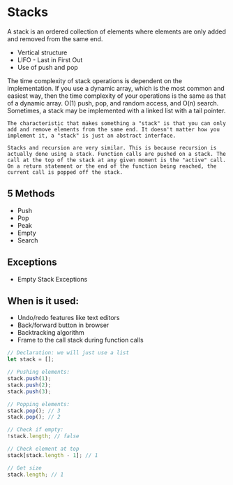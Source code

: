# Stacks 

A stack is an ordered collection of elements where elements are only added and removed from the same end.

- Vertical structure 
- LIFO - Last in First Out
- Use of push and pop

The time complexity of stack operations is dependent on the implementation. If you use a dynamic array, which is the most common and easiest way, then the time complexity of your operations is the same as that of a dynamic array. O(1) push, pop, and random access, and O(n) search. Sometimes, a stack may be implemented with a linked list with a tail pointer.

    The characteristic that makes something a "stack" is that you can only add and remove elements from the same end. It doesn't matter how you implement it, a "stack" is just an abstract interface.

    Stacks and recursion are very similar. This is because recursion is actually done using a stack. Function calls are pushed on a stack. The call at the top of the stack at any given moment is the "active" call. On a return statement or the end of the function being reached, the current call is popped off the stack.

## 5 Methods
- Push
- Pop
- Peak
- Empty
- Search

## Exceptions

- Empty Stack Exceptions 


## When is it used:

- Undo/redo features  like text editors 
- Back/forward button in browser
- Backtracking algorithm 
- Frame to the call stack during function calls

```js
// Declaration: we will just use a list
let stack = [];

// Pushing elements:
stack.push(1);
stack.push(2);
stack.push(3);

// Popping elements:
stack.pop(); // 3
stack.pop(); // 2

// Check if empty:
!stack.length; // false

// Check element at top
stack[stack.length - 1]; // 1

// Get size
stack.length; // 1
```